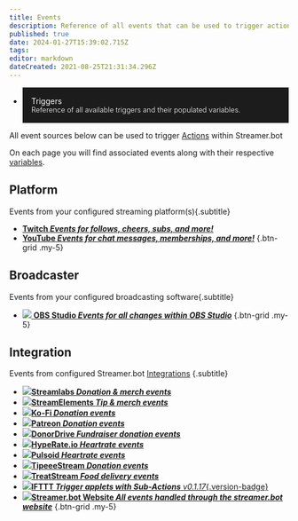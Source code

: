 ```yaml
---
title: Events
description: Reference of all events that can be used to trigger actions in Streamer.bot
published: true
date: 2024-01-27T15:39:02.715Z
tags: 
editor: markdown
dateCreated: 2021-08-25T21:31:34.296Z
---
```


<ul class="btn-grid">
  <li>
    <a style="background: #1c1c1c; padding: 1rem; display: block; text-decoration: none; color: #FFF!important;" href="https://docs.streamer.bot/api/triggers" class="is-internal-link">
    <i style="font-size: 25px; margin-bottom: .25rem;" class="mdi mdi-creation"></i>
    <div>Triggers</div>
    <div style="font-size: .8rem; font-weight: 300;">Reference of all available triggers and their populated variables.</div>
    </a>
  </li>
</ul>

All event sources below can be used to trigger [Actions](/Actions) within Streamer.bot

On each page you will find associated events along with their respective [variables](/Variables).

## Platform
Events from your configured streaming platform(s){.subtitle}

- [<i class="mdi mdi-twitch text--twitch"></i> **Twitch *Events for follows, cheers, subs, and more!***](/Platforms/Twitch/Events)
- [<i class="mdi mdi-youtube text--youtube"></i> **YouTube *Events for chat messages, memberships, and more!***](/Platforms/YouTube/Events)
{.btn-grid .my-5}

## Broadcaster
Events from your configured broadcasting software{.subtitle}

- [<img src="https://streamer.bot/img/integrations/obs.svg"/> **OBS Studio *Events for all changes within OBS Studio***](/Broadcasters/OBS/Events)
{.btn-grid .my-5}

## Integration
Events from configured Streamer.bot [Integrations](/Integrations) {.subtitle}

- [<img src="https://streamer.bot/img/integrations/streamlabs.png"/>**Streamlabs *Donation &amp; merch events***](/Integrations/Streamlabs)
- [<img src="https://streamer.bot/img/integrations/streamelements.png"/>**StreamElements *Tip &amp; merch events***](/Integrations/StreamElements)
- [<img src="/ko-fi_icon_rgb_rounded.png"/>**Ko-Fi *Donation events***](/Integrations/Ko-Fi)
- [<img src="/digital-patreon-logo_coral.png"/>**Patreon *Donation events***](/Integrations/Patreon)
- [<img src="/donordrive.webp"/>**DonorDrive *Fundraiser donation events***](/Integrations/DonorDrive)
- [<img src="https://streamer.bot/img/integrations/hyperate.png"/>**HypeRate.io *Heartrate events***](/Integrations/HypeRate-io)
- [<img src="https://streamer.bot/img/integrations/pulsoid.png"/>**Pulsoid *Heartrate events***](/Integrations/Pulsoid)
- [<img src="https://streamer.bot/img/integrations/tipeestream.png"/>**TipeeeStream *Donation events***](/Integrations/TipeeeStream)
- [<img src="https://streamer.bot/img/integrations/treatstream.png"/>**TreatStream *Food delivery events***](/Integrations/TreatStream)
- [<img src="/logos/ifttt.png"/>**IFTTT *Trigger applets with Sub-Actions*** *v0.1.17*{.version-badge}](/Integrations/IFTTT)
- [<img src="https://streamer.bot/logo.png"/>**Streamer.bot Website *All events handled through the streamer.bot website***](/Integrations/Streamer-bot)
{.btn-grid .my-5}